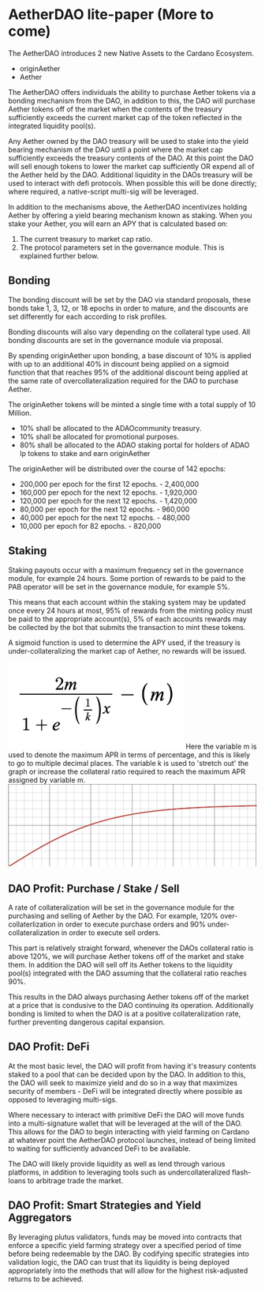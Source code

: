 # AetherDAO lite-paper (More to come)
The AetherDAO introduces 2 new Native Assets to the Cardano Ecosystem.
- originAether
- Aether

The AetherDAO offers individuals the ability to purchase Aether tokens via a bonding mechanism from the DAO, in addition to this, the DAO will purchase Aether tokens off of the market when the contents of the treasury sufficiently exceeds the current market cap of the token reflected in the integrated liquidity pool(s).

Any Aether owned by the DAO treasury will be used to stake into the yield bearing mechanism of the DAO until a point where the market cap sufficiently exceeds the treasury contents of the DAO. At this point the DAO will sell enough tokens to lower the market cap sufficiently OR expend all of the Aether held by the DAO. Additional liquidity in the DAOs treasury will be used to interact with defi protocols. When possible this will be done directly; where required, a native-script multi-sig will be leveraged.

In addition to the mechanisms above, the AetherDAO incentivizes holding Aether by offering a yield bearing mechanism known as staking. When you stake your Aether, you will earn an APY that is calculated based on:
1) The current treasury to market cap ratio.
2) The protocol parameters set in the governance module.
This is explained further below.

## Bonding
The bonding discount will be set by the DAO via standard proposals, these bonds take 1, 3, 12, or 18 epochs in order to mature, and the discounts are set differently for each according to risk profiles.

Bonding discounts will also vary depending on the collateral type used. All bonding discounts are set in the governance module via proposal.

By spending originAether upon bonding, a base discount of 10% is applied with up to an additional 40% in discount being applied on a sigmoid function that that reaches 95% of the additional discount being applied at the same rate of overcollateralization required for the DAO to purchase Aether.

The originAether tokens will be minted a single time with a total supply of 10 Million.
- 10% shall be allocated to the ADAOcommunity treasury.
- 10% shall be allocated for promotional purposes.
- 80% shall be allocated to the ADAO staking portal for holders of ADAO lp tokens to stake and earn originAether

The originAether will be distributed over the course of 142 epochs:
- 200,000 per epoch for the first 12 epochs. - 2,400,000
- 160,000 per epoch for the next 12 epochs. - 1,920,000
- 120,000 per epoch for the next 12 epochs. - 1,420,000
- 80,000 per epoch for the next 12 epochs. - 960,000
- 40,000 per epoch for the next 12 epochs. - 480,000
- 10,000 per epoch for 82 epochs. - 820,000

## Staking
Staking payouts occur with a maximum frequency set in the governance module, for example 24 hours.
Some portion of rewards to be paid to the PAB operator will be set in the governance module, for example 5%.

This means that each account within the staking system may be updated once every 24 hours at most, 95% of rewards from the minting policy must be paid to the appropriate account(s), 5% of each accounts rewards may be collected by the bot that submits the transaction to mint these tokens.

A sigmoid function is used to determine the APY used, if the treasury is under-collateralizing the market cap of Aether, no rewards will be issued.

![alt text](https://github.com/AetherDAO-Repositories/AetherDAO-Documents/blob/main/images/i1.png)
Here the variable m is used to denote the maximum APR in terms of percentage, and this is likely to go to multiple decimal places.
The variable k is used to 'stretch out' the graph or increase the collateral ratio required to reach the maximum APR assigned by variable m.
![alt text](https://github.com/AetherDAO-Repositories/AetherDAO-Documents/blob/main/images/i2.png)

## DAO Profit: Purchase / Stake / Sell
A rate of collateralization will be set in the governance module for the purchasing and selling of Aether by the DAO.
For example, 120% over-collaterlization in order to execute purchase orders and 90% under-collateralization in order to execute sell orders.

This part is relatively straight forward, whenever the DAOs collateral ratio is above 120%, we will purchase Aether tokens off of the market and stake them. In addition the DAO will sell off its Aether tokens to the liquidity pool(s) integrated with the DAO assuming that the collateral ratio reaches 90%.

This results in the DAO always purchasing Aether tokens off of the market at a price that is condusive to the DAO continuing its operation.
Additionally bonding is limited to when the DAO is at a positive collateralization rate, further preventing dangerous capital expansion.

## DAO Profit: DeFi
At the most basic level, the DAO will profit from having it's treasury contents staked to a pool that can be decided upon by the DAO. In addition to this, the DAO will seek to maximize yield and do so in a way that maximizes security of members - DeFi will be integrated directly where possible as opposed to leveraging multi-sigs.

Where necessary to interact with primitive DeFi the DAO will move funds into a multi-signature wallet that will be leveraged at the will of the DAO. This allows for the DAO to begin interacting with yield farming on Cardano at whatever point the AetherDAO protocol launches, instead of being limited to waiting for sufficiently advanced DeFi to be available.

The DAO will likely provide liquidity as well as lend through various platforms, in addition to leveraging tools such as undercollateralized flash-loans to arbitrage trade the market.

## DAO Profit: Smart Strategies and Yield Aggregators
By leveraging plutus validators, funds may be moved into contracts that enforce a specific yield farming strategy over a specified period of time before being redeemable by the DAO. By codifying specific strategies into validation logic, the DAO can trust that its liquidity is being deployed appropriately into the methods that will allow for the highest risk-adjusted returns to be achieved.
